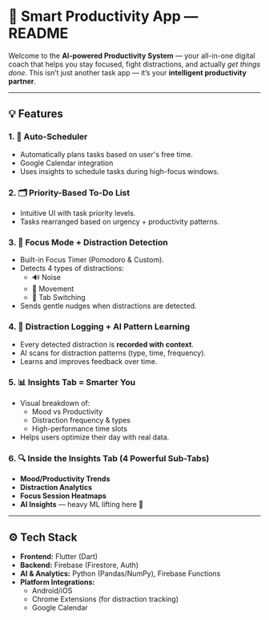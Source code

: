 # 🧠 Smart Productivity App — README

Welcome to the **AI-powered Productivity System** — your all-in-one digital coach that helps you stay focused, fight distractions, and actually *get things done*. This isn’t just another task app — it’s your **intelligent productivity partner**.

---

## 💡 Features

### 1. 🔄 Auto-Scheduler 
- Automatically plans tasks based on user's free time.
- Google Calendar integration 
- Uses insights to schedule tasks during high-focus windows.

### 2. 🗂️ Priority-Based To-Do List
- Intuitive UI with task priority levels.
- Tasks rearranged based on urgency + productivity patterns.

### 3. 🎯 Focus Mode + Distraction Detection
- Built-in Focus Timer (Pomodoro & Custom).
- Detects 4 types of distractions:
    - 🔊 Noise
    - 🕺 Movement
    - 🔄 Tab Switching
- Sends gentle nudges when distractions are detected.

### 4. 🧠 Distraction Logging + AI Pattern Learning
- Every detected distraction is **recorded with context**.
- AI scans for distraction patterns (type, time, frequency).
- Learns and improves feedback over time.

### 5. 📊 Insights Tab = Smarter You
- Visual breakdown of:
    - Mood vs Productivity
    - Distraction frequency & types
    - High-performance time slots
- Helps users optimize their day with real data.

### 6. 🔍 Inside the Insights Tab (4 Powerful Sub-Tabs)
- **Mood/Productivity Trends**
- **Distraction Analytics**
- **Focus Session Heatmaps**
- **AI Insights** — heavy ML lifting here 💪

---

## ⚙️ Tech Stack

- **Frontend:** Flutter (Dart)
- **Backend:** Firebase (Firestore, Auth)
- **AI & Analytics:** Python (Pandas/NumPy), Firebase Functions
- **Platform Integrations:**
    - Android/iOS
    - Chrome Extensions (for distraction tracking)
    - Google Calendar

